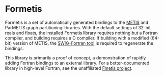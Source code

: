# Formetis

Formetis is a set of automatically generated bindings to the
[METIS](http://glaros.dtc.umn.edu/gkhome/views/metis) and
ParMETIS graph partitioning libraries. With the default settings of 32-bit
reals and floats, the installed Formetis library requires nothing but a Fortran
compiler, and building requires a C compiler. If building with a modified
(64-bit) version of METIS, the [SWIG-Fortran
tool](https://github.com/swig-fortran/swig) is required to regenerate the
bindings.

This library is primarily a proof of concept, a demonstration of rapidly adding
Fortran bindings to an external library. For a better-documented library in
high-level Fortran, see the unaffiliated [Fmetis
project](https://github.com/ivan-pi/fmetis).
